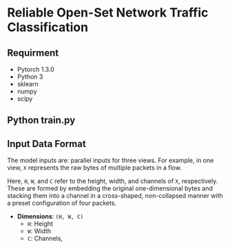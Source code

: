 # Reliable Open-Set Network Traffic Classification

## Requirment
- Pytorch 1.3.0
- Python 3
- sklearn
- numpy
- scipy


## Python train.py

## Input Data Format
The model inputs are: parallel inputs for three views. For example, in one view, `X` represents the raw bytes of multiple packets in a flow.

Here, `H`, `W`, and `C` refer to the height, width, and channels of `X`, respectively. These are formed by embedding the original one-dimensional bytes and stacking them into a channel in a cross-shaped, non-collapsed manner with a preset configuration of four packets.
- **Dimensions**: `(H, W, C)`
  - `H`: Height
  - `W`: Width
  - `C`: Channels, 

